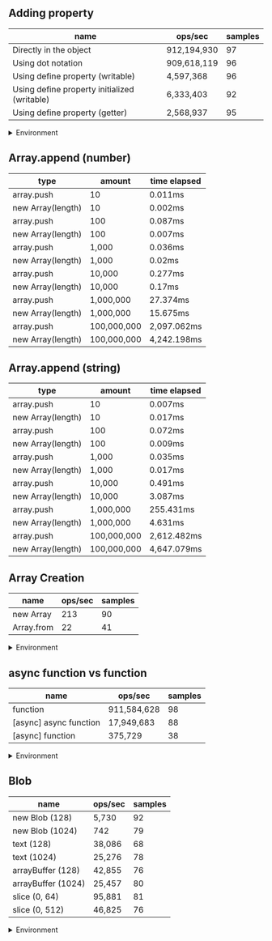 ## Adding property

|name|ops/sec|samples|
|-|-|-|
|Directly in the object|912,194,930|97|
|Using dot notation|909,618,119|96|
|Using define property (writable)|4,597,368|96|
|Using define property initialized (writable)|6,333,403|92|
|Using define property (getter)|2,568,937|95|


<details>
<summary>Environment</summary>

* __Machine:__ linux x64 | 4 vCPUs | 15.2GB Mem
* __Run:__ Fri May 03 2024 20:13:48 GMT+0000 (Coordinated Universal Time)
</details>

<!--
{"environment":{"platform":"linux","arch":"x64","cpus":4,"totalMemory":15.245216369628906},"benchmarks":[{"name":"Directly in the object","opsSec":912194930.0470653,"samples":6},{"name":"Using dot notation","opsSec":909618119.3453944,"samples":6},{"name":"Using define property (writable)","opsSec":4597367.817724662,"samples":6},{"name":"Using define property initialized (writable)","opsSec":6333403.29427827,"samples":5},{"name":"Using define property (getter)","opsSec":2568937.146117732,"samples":6}]}-->

## Array.append (number)

|type|amount|time elapsed|
|-|-|-|
array.push|10|0.011ms
new Array(length)|10|0.002ms
array.push|100|0.087ms
new Array(length)|100|0.007ms
array.push|1,000|0.036ms
new Array(length)|1,000|0.02ms
array.push|10,000|0.277ms
new Array(length)|10,000|0.17ms
array.push|1,000,000|27.374ms
new Array(length)|1,000,000|15.675ms
array.push|100,000,000|2,097.062ms
new Array(length)|100,000,000|4,242.198ms
## Array.append (string)

|type|amount|time elapsed|
|-|-|-|
array.push|10|0.007ms
new Array(length)|10|0.017ms
array.push|100|0.072ms
new Array(length)|100|0.009ms
array.push|1,000|0.035ms
new Array(length)|1,000|0.017ms
array.push|10,000|0.491ms
new Array(length)|10,000|3.087ms
array.push|1,000,000|255.431ms
new Array(length)|1,000,000|4.631ms
array.push|100,000,000|2,612.482ms
new Array(length)|100,000,000|4,647.079ms

## Array Creation

|name|ops/sec|samples|
|-|-|-|
|new Array|213|90|
|Array.from|22|41|


<details>
<summary>Environment</summary>

* __Machine:__ linux x64 | 4 vCPUs | 15.2GB Mem
* __Run:__ Fri May 03 2024 20:30:49 GMT+0000 (Coordinated Universal Time)
</details>

<!--
{"environment":{"platform":"linux","arch":"x64","cpus":4,"totalMemory":15.245216369628906},"benchmarks":[{"name":"new Array","opsSec":213.32984953765558,"samples":2},{"name":"Array.from","opsSec":22.227805136064536,"samples":2}]}-->

## async function vs function

|name|ops/sec|samples|
|-|-|-|
|function|911,584,628|98|
|[async] async function|17,949,683|88|
|[async] function|375,729|38|


<details>
<summary>Environment</summary>

* __Machine:__ linux x64 | 4 vCPUs | 15.2GB Mem
* __Run:__ Fri May 03 2024 20:35:48 GMT+0000 (Coordinated Universal Time)
</details>

<!--
{"environment":{"platform":"linux","arch":"x64","cpus":4,"totalMemory":15.245216369628906},"benchmarks":[{"name":"function","opsSec":911584628.1527041,"samples":6},{"name":"[async] async function","opsSec":17949682.752275303,"samples":6},{"name":"[async] function","opsSec":375729.40531532036,"samples":3}]}-->

## Blob

|name|ops/sec|samples|
|-|-|-|
|new Blob (128)|5,730|92|
|new Blob (1024)|742|79|
|text (128)|38,086|68|
|text (1024)|25,276|78|
|arrayBuffer (128)|42,855|76|
|arrayBuffer (1024)|25,457|80|
|slice (0, 64)|95,881|81|
|slice (0, 512)|46,825|76|


<details>
<summary>Environment</summary>

* __Machine:__ linux x64 | 4 vCPUs | 15.2GB Mem
* __Run:__ Fri May 03 2024 20:44:42 GMT+0000 (Coordinated Universal Time)
</details>

<!--
{"environment":{"platform":"linux","arch":"x64","cpus":4,"totalMemory":15.245216369628906},"benchmarks":[{"name":"new Blob (128)","opsSec":5729.898676544437,"samples":5},{"name":"new Blob (1024)","opsSec":742.4077273862412,"samples":2},{"name":"text (128)","opsSec":38085.552240823345,"samples":5},{"name":"text (1024)","opsSec":25276.10925766244,"samples":5},{"name":"arrayBuffer (128)","opsSec":42855.069853772584,"samples":5},{"name":"arrayBuffer (1024)","opsSec":25457.269957829416,"samples":3},{"name":"slice (0, 64)","opsSec":95881.17814201184,"samples":4},{"name":"slice (0, 512)","opsSec":46825.3703275163,"samples":3}]}-->

